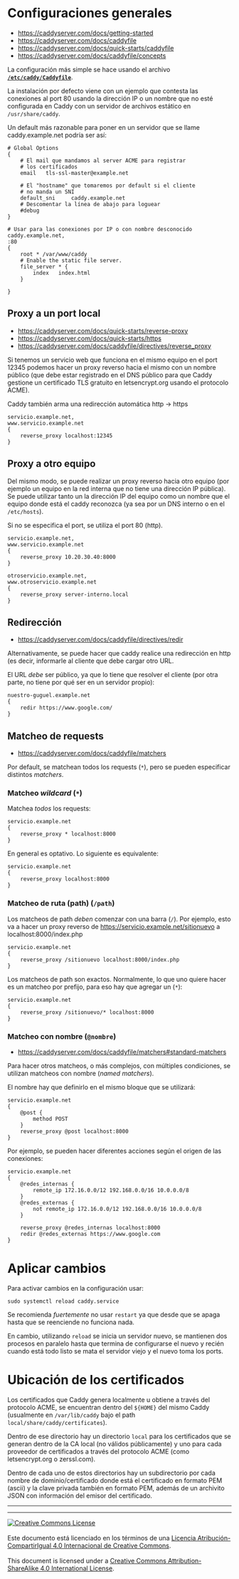 # Configuraciones generales

* https://caddyserver.com/docs/getting-started
* https://caddyserver.com/docs/caddyfile
* https://caddyserver.com/docs/quick-starts/caddyfile
* https://caddyserver.com/docs/caddyfile/concepts


La configuración más simple se hace usando el archivo 
[**`/etc/caddy/Caddyfile`**](https://caddyserver.com/docs/caddyfile).

La instalación por defecto viene con un ejemplo que contesta las conexiones al 
port 80 usando la dirección IP o un nombre que no esté configurada en Caddy con
un servidor de archivos estático en `/usr/share/caddy`.

Un default más razonable para poner en un servidor que se llame 
caddy.example.net podría ser así:

```
# Global Options
{
	# El mail que mandamos al server ACME para registrar
	# los certificados 
	email   tls-ssl-master@example.net

	# El "hostname" que tomaremos por default si el cliente
	# no manda un SNI
	default_sni     caddy.example.net
	# Descomentar la línea de abajo para loguear
	#debug
}

# Usar para las conexiones por IP o con nombre desconocido
caddy.example.net,
:80 
{
	root * /var/www/caddy
	# Enable the static file server.
	file_server * {
		index	index.html
	}

}
```

## Proxy a un port local

* https://caddyserver.com/docs/quick-starts/reverse-proxy
* https://caddyserver.com/docs/quick-starts/https
* https://caddyserver.com/docs/caddyfile/directives/reverse_proxy

Si tenemos un servicio web que funciona en el mismo equipo en el port 12345 
podemos hacer un proxy reverso hacia el mismo con un nombre público (que debe 
estar registrado en el DNS público para que Caddy gestione un certificado TLS 
gratuito en letsencrypt.org usando el protocolo ACME).

Caddy también arma una redirección automática http -> https

```
servicio.example.net,
www.servicio.example.net
{
	reverse_proxy localhost:12345
}
```

## Proxy a otro equipo

Del mismo modo, se puede realizar un proxy reverso hacia otro equipo (por
ejemplo un equipo en la red interna que no tiene una dirección IP pública).
Se puede utilizar tanto un la dirección IP del equipo como un nombre que
el equipo donde está el caddy reconozca (ya sea por un DNS interno o en el
`/etc/hosts`).

Si no se especifica el port, se utiliza el port 80 (http).

```
servicio.example.net,
www.servicio.example.net
{
	reverse_proxy 10.20.30.40:8000
}

otroservicio.example.net,
www.otroservicio.example.net
{
	reverse_proxy server-interno.local
}
```

## Redirección

* https://caddyserver.com/docs/caddyfile/directives/redir

Alternativamente, se puede hacer que caddy realice una redirección en http (es
decir, informarle al cliente que debe cargar otro URL.

El URL _debe_ ser público, ya que lo tiene que resolver el cliente (por otra
parte, no tiene por qué ser en un servidor propio):

```
nuestro-guguel.example.net
{
	redir https://www.google.com/
}
```

## Matcheo de requests

* https://caddyserver.com/docs/caddyfile/matchers

Por default, se matchean todos los requests (`*`), pero se pueden especificar
distintos _matchers_.

### Matcheo _wildcard_ (`*`)

Matchea _todos_ los requests:
```
servicio.example.net
{
	reverse_proxy * localhost:8000
}
```
En general es optativo. Lo siguiente es equivalente:
```
servicio.example.net
{
	reverse_proxy localhost:8000
}
```

### Matcheo de ruta (path) (`/path`)

Los matcheos de path _deben_ comenzar con una barra (`/`).  Por ejemplo, esto va 
a hacer un proxy reverso de https://servicio.example.net/sitionuevo a 
localhost:8000/index.php
```
servicio.example.net
{
	reverse_proxy /sitionuevo localhost:8000/index.php
}
```

Los matcheos de path son exactos. Normalmente, lo que uno quiere hacer es un
matcheo por prefijo, para eso hay que agregar un (`*`):
```
servicio.example.net
{
	reverse_proxy /sitionuevo/* localhost:8000
}
```

### Matcheo con nombre (`@nombre`)

* https://caddyserver.com/docs/caddyfile/matchers#standard-matchers

Para hacer otros matcheos, o  más complejos, con múltiples condiciones, se 
utilizan matcheos con nombre (_named matchers_).

El nombre hay que definirlo en el mismo bloque que se utilizará:
```
servicio.example.net
{
	@post {
		method POST
	}
	reverse_proxy @post localhost:8000
}
```

Por ejemplo, se pueden hacer diferentes acciones según el origen de las
conexiones:
```
servicio.example.net
{
	@redes_internas {
		remote_ip 172.16.0.0/12 192.168.0.0/16 10.0.0.0/8
	}
	@redes_externas {
		not remote_ip 172.16.0.0/12 192.168.0.0/16 10.0.0.0/8
	}

	reverse_proxy @redes_internas localhost:8000
	redir @redes_externas https://www.google.com
}
```


# Aplicar cambios

Para activar cambios en la configuración usar:
```
sudo systemctl reload caddy.service
```

Se recomienda _fuertemente_ no usar `restart` ya que desde que se apaga hasta
que se reenciende no funciona nada.

En cambio, utilizando `reload` se inicia un servidor nuevo, se mantienen dos
procesos en paralelo hasta que termina de configurarse el nuevo y recién cuando
está todo listo se mata el servidor viejo y el nuevo toma los ports.

# Ubicación de los certificados

Los certificados que Caddy genera localmente u obtiene a través del protocolo 
ACME, se encuentran dentro del `${HOME}` del mismo Caddy (usualmente en
`/var/lib/caddy` bajo el path `local/share/caddy/certificates`).

Dentro de ese directorio hay un directorio `local` para los certificados que se
generan dentro de la CA local (no válidos públicamente) y uno para cada
proveedor de certificados a través del protocolo ACME (como letsencrypt.org o
zerssl.com).

Dentro de cada uno de estos directorios hay un subdirectorio por cada nombre de
dominio/certificado donde está el certificado en formato PEM (ascii) y la clave
privada también en formato PEM, además de un archivito JSON con información del
emisor del certificado.

___
<!-- LICENSE -->
___
<a rel="licencia" href="https://creativecommons.org/licenses/by-sa/4.0/deed.es">
<img alt="Creative Commons License" style="border-width:0"
src="https://i.creativecommons.org/l/by-sa/4.0/88x31.png" /></a>
<br /><br />
Este documento está licenciado en los términos de una <a rel="licencia"
href="https://creativecommons.org/licenses/by-sa/4.0/deed.es">
Licencia Atribución-CompartirIgual 4.0 Internacional de Creative Commons</a>.
<br /><br />
This document is licensed under a <a rel="license" 
href="https://creativecommons.org/licenses/by-sa/4.0/deed.en">
Creative Commons Attribution-ShareAlike 4.0 International License</a>.
<!-- END --> 
